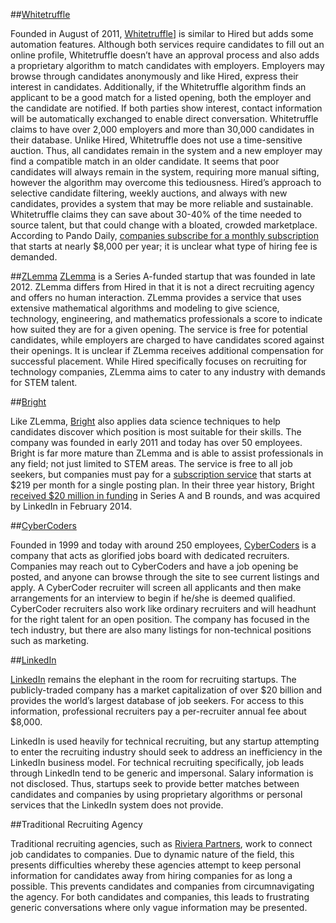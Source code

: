 ##[Whitetruffle](https://www.whitetruffle.com/)

Founded in August of 2011, [Whitetruffle](https://www.whitetruffle.com/)] is similar to Hired but adds some automation features. Although both services require candidates to fill out an online profile, Whitetruffle doesn’t have an approval process and also adds a proprietary algorithm to match candidates with employers. Employers may browse through candidates anonymously and like Hired, express their interest in candidates. Additionally, if the Whitetruffle algorithm finds an applicant to be a good match for a listed opening, both the employer and the candidate are notified. If both parties show interest, contact information will be automatically exchanged to enable direct conversation. Whitetruffle claims to have over 2,000 employers and more than 30,000 candidates in their database. Unlike Hired, Whitetruffle does not use a time-sensitive auction. Thus, all candidates remain in the system and a new employer may find a compatible match in an older candidate. It seems that poor candidates will always remain in the system, requiring more manual sifting, however the algorithm may overcome this tediousness. Hired’s approach to selective candidate filtering, weekly auctions, and always with new candidates, provides a system that may be more reliable and sustainable. Whitetruffle claims they can save about 30-40% of the time needed to source talent, but that could change with a bloated, crowded marketplace. According to Pando Daily, [companies subscribe for a monthly subscription](http://pando.com/2013/09/19/whitetruffle-another-platform-claiming-to-fix-the-broken-recruiting-system/) that starts at nearly $8,000 per year; it is unclear what type of hiring fee is demanded.

##[ZLemma](http://zlemma.com/home/)
[ZLemma](http://zlemma.com/home/) is a Series A-funded startup that was founded in late 2012. ZLemma differs from Hired in that it is not a direct recruiting agency and offers no human interaction. ZLemma provides a service that uses extensive mathematical algorithms and modeling to give science, technology, engineering, and mathematics professionals a score to indicate how suited they are for a given opening. The service is free for potential candidates, while employers are charged to have candidates scored against their openings. It is unclear if ZLemma receives additional compensation for successful placement. While Hired specifically focuses on recruiting for technology companies, ZLemma aims to cater to any industry with demands for STEM talent.

##[Bright](http://www.bright.com/)

Like ZLemma, [Bright](http://www.bright.com/) also applies data science techniques to help candidates discover which position is most suitable for their skills. The company was founded in early 2011 and today has over 50 employees. Bright is far more mature than ZLemma and is able to assist professionals in any field; not just limited to STEM areas. The service is free to all job seekers, but companies must pay for a [subscription service](http://www.crunchbase.com/company/bright-com) that starts at $219 per month for a single posting plan. In their three year history, Bright [received $20 million in funding](http://www.crunchbase.com/company/bright-com) in Series A and B rounds, and was acquired by LinkedIn in February 2014.

##[CyberCoders](http://www.cybercoders.com/)

Founded in 1999 and today with around 250 employees, [CyberCoders](http://www.cybercoders.com/) is a company that acts as glorified jobs board with dedicated recruiters. Companies may reach out to CyberCoders and have a job opening be posted, and anyone can browse through the site to see current listings and apply. A CyberCoder recruiter will screen all applicants and then make arrangements for an interview to begin if he/she is deemed qualified. CyberCoder recruiters also work like ordinary recruiters and will headhunt for the right talent for an open position. The company has focused in the tech industry, but there are also many listings for non-technical positions such as marketing.

##[LinkedIn](http://linkedin.com)

[LinkedIn](https://www.linkedin.com/) remains the elephant in the room for recruiting startups. The publicly-traded company has a market capitalization of over $20 billion and provides the world’s largest database of job seekers. For access to this information, professional recruiters pay a per-recruiter annual fee about $8,000. 

LinkedIn is used heavily for technical recruiting, but any startup attempting to enter the recruiting industry should seek to address an inefficiency in the LinkedIn business model. For technical recruiting specifically, job leads through LinkedIn tend to be generic and impersonal. Salary information is not disclosed. Thus, startups seek to provide better matches between candidates and companies by using proprietary algorithms or personal services that the LinkedIn system does not provide. 

##Traditional Recruiting Agency

Traditional recruiting agencies, such as [Riviera Partners](http://rivierapartners.com/), work to connect job candidates to companies. Due to dynamic nature of the field, this presents difficulties whereby these agencies attempt to keep personal information for candidates away from hiring companies for as long a possible. This prevents candidates and companies from circumnavigating the agency. For both candidates and companies, this leads to frustrating generic conversations where only vague information may be presented. 
